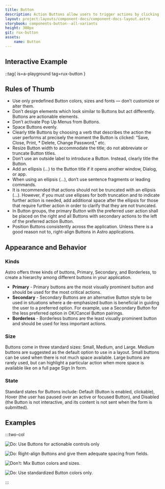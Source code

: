 ```yaml
---
title: Button
description: Action Buttons allow users to trigger actions by clicking, tapping, or pressing a corresponding key on a keyboard, such as the “Enter” key.
layout: project:layouts/component-docs/component-docs-layout.astro
storybook: components-button--all-variants
height: 300px
git: rux-button
assets:
    name: Button
---
```


## Interactive Example

::tag{ is=a-playground tag=rux-button }

## Rules of Thumb

- Use only predefined Button colors, sizes and fonts — don’t customize or alter them.
- Don’t design elements which look similar to Buttons but act differently. Buttons are actionable elements.
- Don’t activate Pop Up Menus from Buttons.
- Space Buttons evenly.
- Clearly title Buttons by choosing a verb that describes the action the user performs at precisely the moment the Button is clicked: “Save, Close, Print, \* Delete, Change Password,” etc.
- Resize Button width to accommodate the title; do not abbreviate or truncate Button titles.
- Don’t use an outside label to introduce a Button. Instead, clearly title the Button.
- Add an ellipsis (…) to the Button title if it opens another window, Dialog, or app.
- When using an ellipsis (…), don’t use sentence fragments or leading commands.
- It is recommended that actions should not be truncated with an ellipsis (…). However, if you must use ellipses for both truncation and to indicate further action is needed, add additional space after the ellipsis for those that require further action in order to clarify that they are not truncated.
- In Button groups, the primary Button with the preferred user action shall be placed on the right and all Buttons with secondary actions to the left of the preferred action Button.
- Position Buttons consistently across the application. Unless there is a good reason not to, right-align Buttons in Astro applications.

## Appearance and Behavior

### Kinds

Astro offers three kinds of buttons, Primary, Secondary, and Borderless, to create a hierarchy among different buttons in your application.

- **Primary** - Primary buttons are the most visually prominent button and should be used for the most critical actions.
- **Secondary** - Secondary Buttons are an alternative Button style to be used in situations where a de-emphasized button is beneficial in guiding the user to a preferred option. For example, use a Secondary Button for the less preferred option in OK/Cancel Button pairings.
- **Borderless** - Borderless buttons are the least visually prominent button and should be used for less important actions.

### Size

Buttons come in three standard sizes: Small, Medium, and Large. Medium buttons are suggested as the default option to use in a layout. Small buttons can be used when there is not much space available. Large buttons are rarely used, but can highlight a particular action when more space is available like on a full page Sign In form.

### State

Standard states for Buttons include: Default (Button is enabled, clickable), Hover (the user has paused over an active or focused Button), and Disabled (the Button is not interactive, and its content is not sent when the form is submitted).

## Examples

:::two-col

![Do: Use Buttons for actionable controls only](/img/components/button/button-do-1.webp "Do: Use Buttons for actionable controls only")

![Do: Right-align Buttons and give them adequate spacing from fields.](/img/components/button/button-do-2.webp "Do: Right-align Buttons and give them adequate spacing from fields.")

![Don’t: Mix Button colors and sizes.](/img/components/button/button-dont-2.webp "Don’t: Mix Button colors and sizes.")

![Do: Use standardized Button colors only.](/img/components/button/button-do-3.webp "Do: Use standardized Button colors only.")

:::
